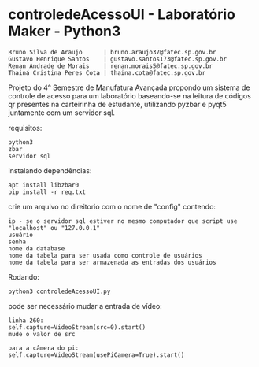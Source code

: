 # controledeAcessoUI - Laboratório Maker - Python3
```
Bruno Silva de Araujo      | bruno.araujo37@fatec.sp.gov.br
Gustavo Henrique Santos    | gustavo.santos173@fatec.sp.gov.br
Renan Andrade de Morais    | renan.morais5@fatec.sp.gov.br
Thainá Cristina Peres Cota | thaina.cota@fatec.sp.gov.br
```

Projeto do 4° Semestre de Manufatura Avançada propondo um sistema de controle de acesso para um laboratório baseando-se na leitura de códigos qr presentes na carteirinha de estudante, utilizando pyzbar e pyqt5 juntamente com um servidor sql.

requisitos:
```
python3
zbar
servidor sql
```

instalando dependências:
```
apt install libzbar0
pip install -r req.txt
```
crie um arquivo no direitorio com o nome de "config" contendo:
```
ip - se o servidor sql estiver no mesmo computador que script use "localhost" ou "127.0.0.1"
usuário
senha
nome da database
nome da tabela para ser usada como controle de usuários
nome da tabela para ser armazenada as entradas dos usuários
```
Rodando:
```
python3 controledeAcessoUI.py
```
pode ser necessário mudar a entrada de vídeo:
```
linha 260:
self.capture=VideoStream(src=0).start()
mude o valor de src

para a câmera do pi:
self.capture=VideoStream(usePiCamera=True).start()

```

